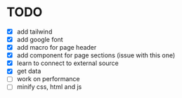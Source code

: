 # TODO

- [x] add tailwind
- [x] add google font
- [x] add macro for page header
- [x] add component for page sections (issue with this one)
- [x] learn to connect to external source
- [x] get data
- [ ] work on performance
- [ ] minify css, html and js
